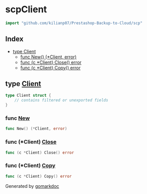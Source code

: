 <!-- gomarkdoc:embed:start -->

<!-- Code generated by gomarkdoc. DO NOT EDIT -->

# scpClient

```go
import "github.com/kilianp07/Prestashop-Backup-to-Cloud/scp"
```

## Index

- [type Client](<#Client>)
  - [func New\(\) \(\*Client, error\)](<#New>)
  - [func \(c \*Client\) Close\(\) error](<#Client.Close>)
  - [func \(c \*Client\) Copy\(\) error](<#Client.Copy>)


<a name="Client"></a>
## type [Client](<https://github.com/kilianp07/Prestashop-Backup-to-Google-Drive/blob/main/scp/scp.go#L17-L22>)



```go
type Client struct {
    // contains filtered or unexported fields
}
```

<a name="New"></a>
### func [New](<https://github.com/kilianp07/Prestashop-Backup-to-Google-Drive/blob/main/scp/scp.go#L24>)

```go
func New() (*Client, error)
```



<a name="Client.Close"></a>
### func \(\*Client\) [Close](<https://github.com/kilianp07/Prestashop-Backup-to-Google-Drive/blob/main/scp/scp.go#L150>)

```go
func (c *Client) Close() error
```



<a name="Client.Copy"></a>
### func \(\*Client\) [Copy](<https://github.com/kilianp07/Prestashop-Backup-to-Google-Drive/blob/main/scp/scp.go#L154>)

```go
func (c *Client) Copy() error
```



Generated by [gomarkdoc](<https://github.com/princjef/gomarkdoc>)


<!-- gomarkdoc:embed:end -->